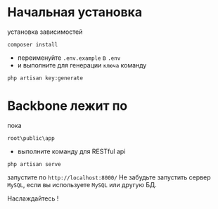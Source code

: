 # Начальная установка
установка зависимостей
```
composer install
```
- переименуйте `.env.example` в `.env`
- и выполните для генерации `ключа` команду
```
php artisan key:generate
```
# Backbone лежит по 
пока
```
root\public\app
```
- выполните команду для RESTful api
```
php artisan serve
```
запустите по `http://localhost:8000/` Не забудьте запустить сервер `MySQL`,
 если вы используете `MySQL` или другую БД.

Наслаждайтесь !